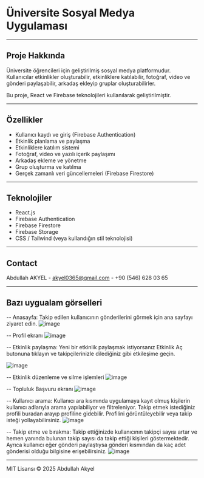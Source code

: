 # Üniversite Sosyal Medya Uygulaması

---

## Proje Hakkında

Üniversite öğrencileri için geliştirilmiş sosyal medya platformudur.  
Kullanıcılar etkinlikler oluşturabilir, etkinliklere katılabilir, fotoğraf, video ve gönderi paylaşabilir, arkadaş ekleyip gruplar oluşturabilirler.

Bu proje, React ve Firebase teknolojileri kullanılarak geliştirilmiştir.

---

## Özellikler

- Kullanıcı kaydı ve giriş (Firebase Authentication)  
- Etkinlik planlama ve paylaşma  
- Etkinliklere katılım sistemi  
- Fotoğraf, video ve yazılı içerik paylaşımı  
- Arkadaş ekleme ve yönetme  
- Grup oluşturma ve katılma  
- Gerçek zamanlı veri güncellemeleri (Firebase Firestore)  

---

## Teknolojiler

- React.js  
- Firebase Authentication  
- Firebase Firestore  
- Firebase Storage  
- CSS / Tailwind (veya kullandığın stil teknolojisi)

---

## Contact

Abdullah AKYEL - akyel0365@gmail.com - +90 (546) 628 03 65

---

## Bazı uygualam görselleri

-- Anasayfa: Takip edilen kullanıcının gönderilerini görmek için ana sayfayı ziyaret edin.
![image](https://github.com/user-attachments/assets/d4a6ad36-c677-4711-94be-3179fb2cd906)

-- Profil ekranı
![image](https://github.com/user-attachments/assets/d7ca189e-aea5-48ec-b8ae-03c8d58f09ac)

-- Etkinlik paylaşma: Yeni bir etkinlik paylaşmak istiyorsanız Etkinlik Aç butonuna tıklayın ve takipçilerinizle dilediğiniz gibi etkileşime geçin.

![image](https://github.com/user-attachments/assets/564a8429-d59a-4373-b11b-977d26f24cf7)

-- Etkinlik düzenleme ve silme işlemleri
![image](https://github.com/user-attachments/assets/1353689b-a531-4a88-8c21-a3351caa7530)

-- Topluluk Başvuru ekranı
![image](https://github.com/user-attachments/assets/bb0938e6-447e-4c08-bdcf-8942dfc68632)

-- Kullanıcı arama: Kullanıcı ara kısmında uygulamaya kayıt olmuş kişilerin kullanıcı adlarıyla arama yapılabiliyor ve filtreleniyor. Takip etmek istediğiniz profili buradan arayıp profiline gidebilir. Profilini görüntüleyebilir veya takip isteği yollayabilirsiniz.
![image](https://github.com/user-attachments/assets/84770fc9-b56f-46c8-9434-e36f0364e09f)

-- Takip etme ve bırakma: Takip ettiğinizde kullanıcının takipçi sayısı artar ve hemen yanında bulunan takip sayısı da takip ettiği kişileri göstermektedir. Ayrıca kullanıcı eğer gönderi paylaştıysa gönderi kısmından da kaç adet gönderisi olduğu bilgisine erişebilirsiniz.
![image](https://github.com/user-attachments/assets/21602ce8-b11e-4d39-a3cc-b8582c91f6b1)

---

MIT Lisansı © 2025 Abdullah Akyel

